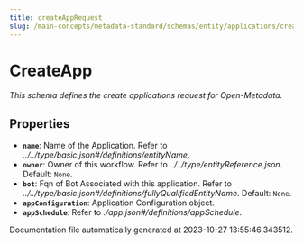 ```yaml
---
title: createAppRequest
slug: /main-concepts/metadata-standard/schemas/entity/applications/createapprequest
---
```


# CreateApp

*This schema defines the create applications request for Open-Metadata.*

## Properties

- **`name`**: Name of the Application. Refer to *../../type/basic.json#/definitions/entityName*.
- **`owner`**: Owner of this workflow. Refer to *../../type/entityReference.json*. Default: `None`.
- **`bot`**: Fqn of Bot Associated with this application. Refer to *../../type/basic.json#/definitions/fullyQualifiedEntityName*. Default: `None`.
- **`appConfiguration`**: Application Configuration object.
- **`appSchedule`**: Refer to *./app.json#/definitions/appSchedule*.


Documentation file automatically generated at 2023-10-27 13:55:46.343512.
